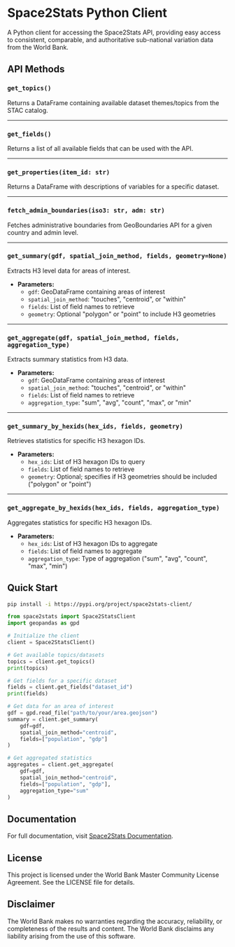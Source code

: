# Space2Stats Python Client

A Python client for accessing the Space2Stats API, providing easy access to consistent, comparable, and authoritative sub-national variation data from the World Bank.


## API Methods

### `get_topics()`
Returns a DataFrame containing available dataset themes/topics from the STAC catalog.

---

### `get_fields()`
Returns a list of all available fields that can be used with the API.

---

### `get_properties(item_id: str)`
Returns a DataFrame with descriptions of variables for a specific dataset.

---

### `fetch_admin_boundaries(iso3: str, adm: str)`
Fetches administrative boundaries from GeoBoundaries API for a given country and admin level.

---

### `get_summary(gdf, spatial_join_method, fields, geometry=None)`
Extracts H3 level data for areas of interest.
- **Parameters:**
  - `gdf`: GeoDataFrame containing areas of interest
  - `spatial_join_method`: "touches", "centroid", or "within"
  - `fields`: List of field names to retrieve
  - `geometry`: Optional "polygon" or "point" to include H3 geometries

---

### `get_aggregate(gdf, spatial_join_method, fields, aggregation_type)`
Extracts summary statistics from H3 data.
- **Parameters:**
  - `gdf`: GeoDataFrame containing areas of interest
  - `spatial_join_method`: "touches", "centroid", or "within"
  - `fields`: List of field names to retrieve
  - `aggregation_type`: "sum", "avg", "count", "max", or "min"

---

### `get_summary_by_hexids(hex_ids, fields, geometry)`
Retrieves statistics for specific H3 hexagon IDs.
- **Parameters:**
  - `hex_ids`: List of H3 hexagon IDs to query
  - `fields`: List of field names to retrieve
  - `geometry`: Optional; specifies if H3 geometries should be included ("polygon" or "point")

---

### `get_aggregate_by_hexids(hex_ids, fields, aggregation_type)`
Aggregates statistics for specific H3 hexagon IDs.
- **Parameters:**
  - `hex_ids`: List of H3 hexagon IDs to aggregate
  - `fields`: List of field names to aggregate
  - `aggregation_type`: Type of aggregation ("sum", "avg", "count", "max", "min")

## Quick Start

```bash
pip install -i https://pypi.org/project/space2stats-client/
```

```python
from space2stats import Space2StatsClient
import geopandas as gpd

# Initialize the client
client = Space2StatsClient()

# Get available topics/datasets
topics = client.get_topics()
print(topics)

# Get fields for a specific dataset
fields = client.get_fields("dataset_id")
print(fields)

# Get data for an area of interest
gdf = gpd.read_file("path/to/your/area.geojson")
summary = client.get_summary(
    gdf=gdf,
    spatial_join_method="centroid",
    fields=["population", "gdp"]
)

# Get aggregated statistics
aggregates = client.get_aggregate(
    gdf=gdf,
    spatial_join_method="centroid",
    fields=["population", "gdp"],
    aggregation_type="sum"
)
```

## Documentation

For full documentation, visit [Space2Stats Documentation](https://worldbank.github.io/DECAT_Space2Stats/).

## License

This project is licensed under the World Bank Master Community License Agreement. See the LICENSE file for details.

## Disclaimer

The World Bank makes no warranties regarding the accuracy, reliability, or completeness of the results and content. The World Bank disclaims any liability arising from the use of this software.